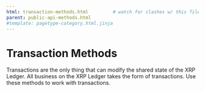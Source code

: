 ```yaml
---
html: transaction-methods.html         # watch for clashes w/ this filename
parent: public-api-methods.html
#template: pagetype-category.html.jinja
---
```

# Transaction Methods

Transactions are the only thing that can modify the shared state of the XRP Ledger. All business on the XRP Ledger takes the form of transactions. Use these methods to work with transactions.
